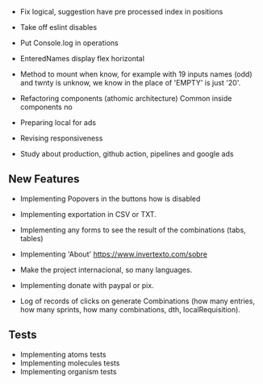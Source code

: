 - Fix logical, suggestion have pre processed index in positions
- Take off eslint disables
- Put Console.log in operations

- EnteredNames display flex horizontal
- Method to mount when know, for example with 19 inputs names (odd) and twnty is unknow, we know in the place of 'EMPTY' is just '20'.
- Refactoring components (athomic architecture) Common inside components no

- Preparing local for ads
- Revising responsiveness
- Study about production, github action, pipelines and google ads

## New Features

- Implementing Popovers in the buttons how is disabled
- Implementing exportation in CSV or TXT.
- Implementing any forms to see the result of the combinations (tabs, tables)
- Implementing 'About' https://www.invertexto.com/sobre
- Make the project internacional, so many languages.

- Implementing donate with paypal or pix.
- Log of records of clicks on generate Combinations (how many entries, how many sprints, how many combinations, dth, localRequisition).

## Tests

- Implementing atoms tests
- Implementing molecules tests
- Implementing organism tests
